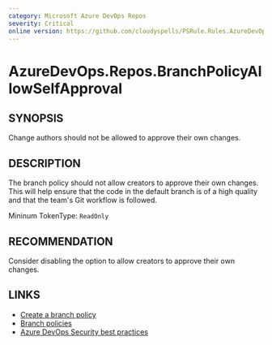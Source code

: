 ```yaml
---
category: Microsoft Azure DevOps Repos
severity: Critical
online version: https://github.com/cloudyspells/PSRule.Rules.AzureDevOps/blob/main/src/PSRule.Rules.AzureDevOps/en/AzureDevOps.Repos.BranchPolicyAllowSelfApproval.md
---
```


# AzureDevOps.Repos.BranchPolicyAllowSelfApproval

## SYNOPSIS

Change authors should not be allowed to approve their own changes.

## DESCRIPTION

The branch policy should not allow creators to approve their own changes.
This will help ensure that the code in the default branch is of a high quality
and that the team's Git workflow is followed.

Mininum TokenType: `ReadOnly`

## RECOMMENDATION

Consider disabling the option to allow creators to approve their own changes.

## LINKS

- [Create a branch policy](https://docs.microsoft.com/en-us/azure/devops/repos/git/branch-policies?view=azure-devops)
- [Branch policies](https://docs.microsoft.com/en-us/azure/devops/repos/git/branch-policies-overview?view=azure-devops)
- [Azure DevOps Security best practices](https://docs.microsoft.com/en-us/azure/devops/user-guide/security-best-practices?view=azure-devops#repositories-and-branches)
